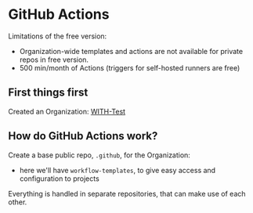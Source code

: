 # GitHub Actions

Limitations of the free version:
- Organization-wide templates and actions are not available for private repos in free version.
- 500 min/month of Actions (triggers for self-hosted runners are free)

## First things first

Created an Organization: [WITH-Test](https://github.com/WITH-Test)

## How do GitHub Actions work?

Create a base public repo, `.github`, for the Organization:
- here we'll have `workflow-templates`, to give easy access and configuration to projects

Everything is handled in separate repositories, that can make use of each other.

